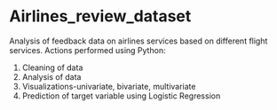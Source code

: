 # Airlines_review_dataset
Analysis of feedback data on airlines services based on different flight services.
Actions performed using Python:
1. Cleaning of data
2. Analysis of data
3. Visualizations-univariate, bivariate, multivariate
4. Prediction of target variable using Logistic Regression
   

